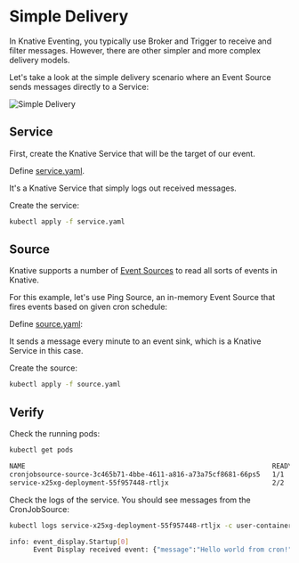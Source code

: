 # Simple Delivery

In Knative Eventing, you typically use Broker and Trigger to receive and filter messages. However, there are other simpler and more complex delivery models.

Let's take a look at the simple delivery scenario where an Event Source sends messages directly to a Service:

![Simple Delivery](./images/simple-delivery.png)

## Service

First, create the Knative Service that will be the target of our event.

Define [service.yaml](../eventing/simple/service.yaml).

It's a Knative Service that simply logs out received messages.

Create the service:

```bash
kubectl apply -f service.yaml
```

## Source

Knative supports a number of [Event Sources](https://knative.dev/docs/eventing/sources) to read all sorts of events in Knative.

For this example, let's use Ping Source, an in-memory Event Source that fires events based on given cron schedule:

Define [source.yaml](../eventing/simple/source.yaml):

It sends a message every minute to an event sink, which is a Knative Service in this case.

Create the source:

```bash
kubectl apply -f source.yaml
```

## Verify

Check the running pods:

```bash
kubectl get pods

NAME                                                              READY STATUS    RESTARTS   AGE
cronjobsource-source-3c465b71-4bbe-4611-a816-a73a75cf8681-66ps5   1/1     Running   0          2m54s
service-x25xg-deployment-55f957448-rtljx                          2/2     Running   0          2m57s
```

Check the logs of the service. You should see messages from the CronJobSource:

```bash
kubectl logs service-x25xg-deployment-55f957448-rtljx -c user-container

info: event_display.Startup[0]
      Event Display received event: {"message":"Hello world from cron!"}
```
